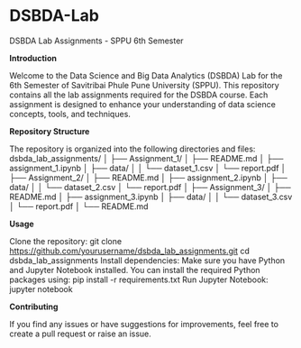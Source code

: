 # DSBDA-Lab
DSBDA Lab Assignments - SPPU 6th Semester

**Introduction**

Welcome to the Data Science and Big Data Analytics (DSBDA) Lab for the 6th Semester of Savitribai Phule Pune University (SPPU). This repository contains all the lab assignments required for the DSBDA course. Each assignment is designed to enhance your understanding of data science concepts, tools, and techniques.

**Repository Structure**

The repository is organized into the following directories and files:
dsbda_lab_assignments/
│
├── Assignment_1/
│   ├── README.md
│   ├── assignment_1.ipynb
│   ├── data/
│   │   └── dataset_1.csv
│   └── report.pdf
│
├── Assignment_2/
│   ├── README.md
│   ├── assignment_2.ipynb
│   ├── data/
│   │   └── dataset_2.csv
│   └── report.pdf
│
├── Assignment_3/
│   ├── README.md
│   ├── assignment_3.ipynb
│   ├── data/
│   │   └── dataset_3.csv
│   └── report.pdf
│
└── README.md

**Usage**

Clone the repository:
  git clone https://github.com/yourusername/dsbda_lab_assignments.git
  cd dsbda_lab_assignments
Install dependencies:
  Make sure you have Python and Jupyter Notebook installed. You can install the required Python packages using:
  pip install -r requirements.txt
Run Jupyter Notebook:
  jupyter notebook

**Contributing**

If you find any issues or have suggestions for improvements, feel free to create a pull request or raise an issue.
